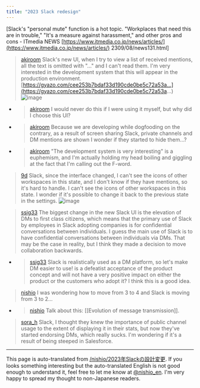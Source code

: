 ```yaml
---
title: "2023 Slack redesign"
---
```


[Slack's "personal mute" function is a hot topic. "Workplaces that need this are in trouble," "It's a measure against harassment," and other pros and cons - ITmedia NEWS [https://www.itmedia.co.jp/news/articles/](https://www.itmedia.co.jp/news/articles/) 2309/08/news131.html]

> [akiroom](https://twitter.com/akiroom/status/1702168295795777576/photo/1) Slack's new UI, when I try to view a list of received mentions, all the text is omitted with "..." and I can't read them. I'm very interested in the development system that this will appear in the production environment. [https://gyazo.com/cee253b7bdaf33d190cde0be5c72a53a...](https://gyazo.com/cee253b7bdaf33d190cde0be5c72a53a...)
>  ![image](https://pbs.twimg.com/media/F59RCy8XIAAS8xH?format=jpg&name=large#.png)
- > [akiroom](https://twitter.com/akiroom/status/1702168463220113678) I would never do this if I were using it myself, but why did I choose this UI?
- > [akiroom](https://twitter.com/akiroom/status/1702168745698037947) Because we are developing while dogfooding on the contrary, as a result of screen sharing Slack, private channels and DM mentions are shown I wonder if they started to hide them...?
- > [akiroom](https://twitter.com/akiroom/status/1702168295795777576/photo/1) "The development system is very interesting" is a euphemism, and I'm actually holding my head boiling and giggling at the fact that I'm calling out the F-word.


> [9d](https://twitter.com/9d/status/1702207259970064494/photo/1) Slack, since the interface changed, I can't see the icons of other workspaces in this state, and I don't know if they have mentions, so it's hard to handle. I can't see the icons of other workspaces in this state. I wonder if it's possible to change it back to the previous state in the settings.
>  ![image](https://pbs.twimg.com/media/F590ZJObcAAOFPW?format=png&name=small#.png)


> [ssig33](https://twitter.com/ssig33/status/1698608372625678416) The biggest change in the new Slack UI is the elevation of DMs to first class citizens, which means that the primary use of Slack by employees in Slack adopting companies is for confidential conversations between individuals. I guess the main use of Slack is to have confidential conversations between individuals via DMs. That may be the case in reality, but I think they made a decision to move collaboration backwards.
- > [ssig33](https://twitter.com/ssig33/status/1698608374169182667) Slack is realistically used as a DM platform, so let's make DM easier to use! is a defeatist acceptance of the product concept and will not have a very positive impact on either the product or the customers who adopt it? I think this is a good idea.
> [nishio](https://twitter.com/nishio/status/1698713218196361252) I was wondering how to move from 3 to 4 and Slack is moving from 3 to 2...
- > [nishio](https://twitter.com/nishio/status/1698713355522081066) Talk about this: [[Evolution of message transmission]].

> [sora_h](https://twitter.com/sora_h/status/1701831750345957676) Slack, I thought they knew the importance of public channel usage to the extent of displaying it in their stats, but now they've started endorsing DMs, which really sucks. I'm wondering if it's a result of being steeped in Salesforce.

---
This page is auto-translated from [/nishio/2023年Slackの設計変更](https://scrapbox.io/nishio/2023年Slackの設計変更). If you looks something interesting but the auto-translated English is not good enough to understand it, feel free to let me know at [@nishio_en](https://twitter.com/nishio_en). I'm very happy to spread my thought to non-Japanese readers.